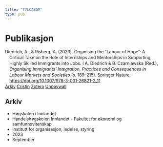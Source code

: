 ```yaml
---
title: "T7LCABGM"
type: pub
---
```

<h1>Publikasjon</h1>
<article id="csl-bib-container-T7LCABGM" class="csl-bib-container">
  <div class="csl-bib-body" style="line-height: 1.35; padding-left: 1em; text-indent:-1em;">
  <div class="csl-entry">Diedrich, A., &amp; Risberg, A. (2023). Organising the &#x201C;Labour of Hope&#x201D;: A Critical Take on the Role of Internships and Mentorships in Supporting Highly Skilled Immigrants into Jobs. I A. Diedrich &amp; B. Czarniawska (Red.), <i>Organising Immigrants&#x2019; Integration. Practices and Consequences in Labour Markets and Societies</i> (s. 189&#x2013;215). Springer Nature. <a href="https://doi.org/10.1007/978-3-031-26821-2_11">https://doi.org/10.1007/978-3-031-26821-2_11</a></div>
</div>
  <div class="csl-bib-buttons">
    <a href="#taxonomy-article-T7LCABGM" class="csl-bib-button">Arkiv</a>
    <a href="https://app.cristin.no/results/show.jsf?id=2178629" alt="Cristin URL" class="csl-bib-button">Cristin</a>
    <a href="http://zotero.org/groups/5402882/items/T7LCABGM" alt="Zotero URL" class="csl-bib-button">Zotero</a>
    <a href="https://doi.org/10.1007/978-3-031-26821-2_11" class="csl-bib-button">Unpaywall</a>
  </div>
  <div id="csl-bib-meta-container-T7LCABGM"></div>
</article>
<div id="csl-bib-meta-T7LCABGM" class="csl-bib-meta">
  <article id="taxonomy-article-T7LCABGM" class="taxonomy-article">
    <h1>Arkiv</h1>
    <ul>
      <li>Høgskolen i Innlandet</li>
      <li>Handelshøgskolen Innlandet - Fakultet for økonomi og samfunnsvitenskap</li>
      <li>Institutt for organisasjon, ledelse, styring</li>
      <li>2023</li>
      <li>September</li>
    </ul>
  </article>
</div>
